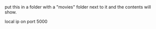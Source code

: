 put this in a folder with a "movies" folder next to it and the contents will show.

local ip on port 5000
